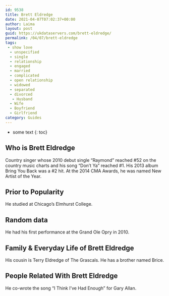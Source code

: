 ```yaml
---
id: 9538
title: Brett Eldredge
date: 2021-04-07T07:02:37+00:00
author: Laima
layout: post
guid: https://ukdataservers.com/brett-eldredge/
permalink: /04/07/brett-eldredge
tags:
 - show love
  - unspecified
  - single
  - relationship
  - engaged
  - married
  - complicated
  - open relationship
  - widowed
  - separated
  - divorced
   - Husband
  - Wife
  - Boyfriend
  - Girlfriend
category: Guides
---
```


* some text
{: toc}


## Who is Brett Eldredge
                  
                  
                  
Country singer whose 2010 debut single &#8220;Raymond&#8221; reached #52 on the country music charts and his song &#8220;Don&#8217;t Ya&#8221; reached #1. His 2013 album Bring You Back was a #2 hit. At the 2014 CMA Awards, he was named New Artist of the Year.
                  
              
            
              
            
                
                
                
## Prior to Popularity
                  
                  
                  
He studied at Chicago&#8217;s Elmhurst College.
                  
              
            
              
            
                
                
                
## Random data
                  
                  
                  
He had his first performance at the Grand Ole Opry in 2010.
                  
              
            
              
            
                
                
                
## Family & Everyday Life of Brett Eldredge
                  
                  
                  
His cousin is Terry Eldredge of The Grascals. He has a brother named Brice.
                  
              
            
              
            
                
                
                
## People Related With Brett Eldredge
                  
                  
                  
He co-wrote the song &#8220;I Think I&#8217;ve Had Enough&#8221; for Gary Allan.
                  
              
            
              
            
                
              
            
              
              
            
            
              
            
          
          
          
